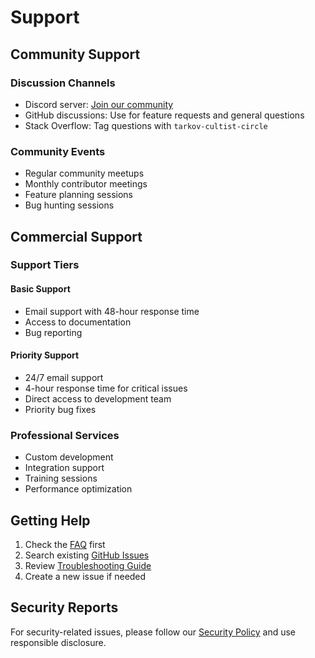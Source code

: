 # Support

## Community Support

### Discussion Channels
- Discord server: [Join our community](https://discord.gg/tarkovcultist)
- GitHub discussions: Use for feature requests and general questions
- Stack Overflow: Tag questions with `tarkov-cultist-circle`

### Community Events
- Regular community meetups
- Monthly contributor meetings
- Feature planning sessions
- Bug hunting sessions

## Commercial Support

### Support Tiers

#### Basic Support
- Email support with 48-hour response time
- Access to documentation
- Bug reporting

#### Priority Support
- 24/7 email support
- 4-hour response time for critical issues
- Direct access to development team
- Priority bug fixes

### Professional Services
- Custom development
- Integration support
- Training sessions
- Performance optimization

## Getting Help

1. Check the [FAQ](FAQ.md) first
2. Search existing [GitHub Issues](https://github.com/yourusername/TarkovCultistCircle/issues)
3. Review [Troubleshooting Guide](INSTALLATION.md#troubleshooting-guide)
4. Create a new issue if needed

## Security Reports

For security-related issues, please follow our [Security Policy](SECURITY.md) and use responsible disclosure.